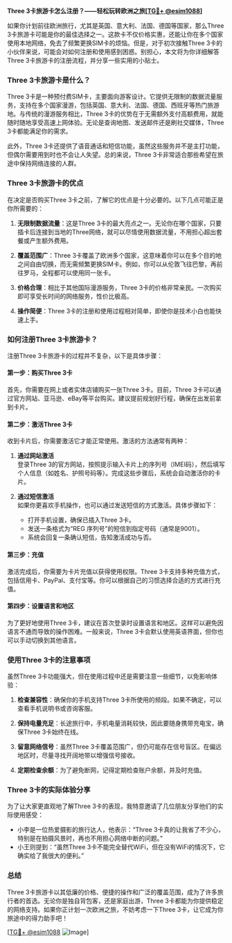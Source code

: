 **Three 3卡旅游卡怎么注册？——轻松玩转欧洲之旅[[TG💪+ @esim1088](https://t.me/s/esim1088)]**

如果你计划前往欧洲旅行，尤其是英国、意大利、法国、德国等国家，那么Three 3卡旅游卡可能是你的最佳选择之一。这款卡不仅价格实惠，还能让你在多个国家使用本地网络，免去了频繁更换SIM卡的烦恼。但是，对于初次接触Three 3卡的小伙伴来说，可能会对如何注册和使用感到困惑。别担心，本文将为你详细解答Three 3卡旅游卡的注册流程，并分享一些实用的小贴士。

### Three 3卡旅游卡是什么？

Three 3卡是一种预付费SIM卡，主要面向游客设计。它提供无限制的数据流量服务，支持在多个国家漫游，包括英国、意大利、法国、德国、西班牙等热门旅游地。与传统的漫游服务相比，Three 3卡的优势在于无需额外支付高额费用，就能随时随地享受高速上网体验。无论是查询地图、发送邮件还是刷社交媒体，Three 3卡都能满足你的需求。

此外，Three 3卡还提供了语音通话和短信功能，虽然这些服务并不是主打功能，但偶尔需要用到时也不会让人失望。总的来说，Three 3卡非常适合那些希望在旅途中保持网络连接的人群。

### Three 3卡旅游卡的优点

在决定是否购买Three 3卡之前，了解它的优点是十分必要的。以下几点可能正是你所需要的：

1. **无限制数据流量**：这是Three 3卡的最大亮点之一。无论你在哪个国家，只要插卡后连接到当地的Three网络，就可以尽情使用数据流量，不用担心超出套餐或产生额外费用。
   
2. **覆盖范围广**：Three 3卡覆盖了欧洲多个国家，这意味着你可以在多个目的地之间自由切换，而无需频繁更换SIM卡。例如，你可以从伦敦飞往巴黎，再前往罗马，全程都可以使用同一张卡。

3. **价格合理**：相比于其他国际漫游服务，Three 3卡的价格非常亲民。一次购买即可享受长时间的网络服务，性价比极高。

4. **操作简便**：Three 3卡的注册和使用过程相对简单，即使你是技术小白也能快速上手。

### 如何注册Three 3卡旅游卡？

注册Three 3卡旅游卡的过程并不复杂，以下是具体步骤：

#### 第一步：购买Three 3卡

首先，你需要在网上或者实体店铺购买一张Three 3卡。目前，Three 3卡可以通过官方网站、亚马逊、eBay等平台购买。建议提前规划好行程，确保在出发前拿到卡片。

#### 第二步：激活Three 3卡

收到卡片后，你需要激活它才能正常使用。激活的方法通常有两种：

1. **通过网站激活**  
   登录Three 3的官方网站，按照提示输入卡片上的序列号（IMEI码），然后填写个人信息（如姓名、护照号码等）。完成这些步骤后，系统会自动激活你的卡片。

2. **通过短信激活**  
   如果你更喜欢手机操作，也可以通过发送短信的方式激活。具体步骤如下：
   - 打开手机设置，确保已插入Three 3卡。
   - 发送一条格式为“REG 序列号”的短信到指定号码（通常是9001）。
   - 系统会回复一条确认短信，告知激活成功与否。

#### 第三步：充值

激活完成后，你需要为卡片充值以获得使用权限。Three 3卡支持多种充值方式，包括信用卡、PayPal、支付宝等。你可以根据自己的习惯选择合适的方式进行充值。

#### 第四步：设置语言和地区

为了更好地使用Three 3卡，建议在首次登录时设置语言和地区。这样可以避免因语言不通而导致的操作困难。一般来说，Three 3卡会默认使用英语界面，但你也可以手动切换到其他语言。

### 使用Three 3卡的注意事项

虽然Three 3卡功能强大，但在使用过程中还是需要注意一些细节，以免影响体验：

1. **检查兼容性**：确保你的手机支持Three 3卡所使用的频段。如果不确定，可以查看手机说明书或咨询客服。

2. **保持电量充足**：长途旅行中，手机电量消耗较快，因此要随身携带充电宝，确保Three 3卡始终在线。

3. **留意网络信号**：虽然Three 3卡覆盖范围广，但仍可能存在信号盲区。在偏远地区时，尽量寻找开阔地带以增强信号接收。

4. **定期检查余额**：为了避免断网，记得定期检查账户余额，并及时充值。

### Three 3卡的实际体验分享

为了让大家更直观地了解Three 3卡的表现，我特意邀请了几位朋友分享他们的实际使用感受：

- 小李是一位热爱摄影的旅行达人，他表示：“Three 3卡真的让我省了不少心，特别是在拍摄风景时，再也不用担心网络中断的问题。”
- 小王则提到：“虽然Three 3卡不能完全替代WiFi，但在没有WiFi的情况下，它确实给了我很大的便利。”

### 总结

Three 3卡旅游卡以其低廉的价格、便捷的操作和广泛的覆盖范围，成为了许多旅行者的首选。无论你是独自背包客，还是家庭出游，Three 3卡都能为你提供稳定的网络支持。如果你正计划一次欧洲之旅，不妨考虑一下Three 3卡，让它成为你旅途中的得力助手吧！

[[TG💪+ @esim1088](https://t.me/s/esim1088) ![Image](https://i.postimg.cc/4NQfJmqS/Snipaste-2025-05-13-00-14-12.png)]